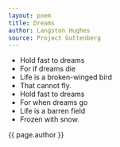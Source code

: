 ```yaml
---
layout: poem
title: Dreams
author: Langston Hughes
source: Project Guttenberg
---
```


- Hold fast to dreams
- For if dreams die
- Life is a broken-winged bird
- That cannot fly.
- Hold fast to dreams
- For when dreams go
- Life is a barren field
- Frozen with snow.

<p class="citation">{{ page.author }}</p>

